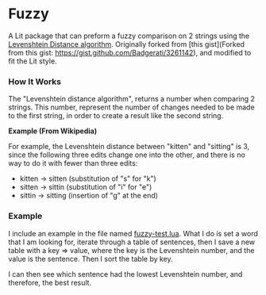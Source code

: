 Fuzzy
======

A Lit package that can preform a fuzzy comparison on 2 strings using the [Levenshtein Distance algorithm](https://en.wikipedia.org/wiki/Levenshtein_distance). Originally forked from [this gist](Forked from this gist: https://gist.github.com/Badgerati/3261142), and modified to fit the Lit style.

### How It Works

The "Levenshtein distance algorithm", returns a number when comparing 2 strings. This number, represent the number of changes needed to be made to the first string, in order to create a result like the second string.

**Example (From Wikipedia)**

For example, the Levenshtein distance between "kitten" and "sitting" is 3, since the following three edits change one into the other, and there is no way to do it with fewer than three edits:

* kitten → sitten (substitution of "s" for "k")
* sitten → sittin (substitution of "i" for "e")
* sittin → sitting (insertion of "g" at the end)

### Example

I include an example in the file named [fuzzy-test.lua](https://github.com/james2doyle/lit-fuzzy/blob/master/fuzzy-test.lua). What I do is set a word that I am looking for, iterate through a table of sentences, then I save a new table with a key => value, where the key is the Levenshtein number, and the value is the sentence. Then I sort the table by key.

I can then see which sentence had the lowest Levenshtein number, and therefore, the best result.